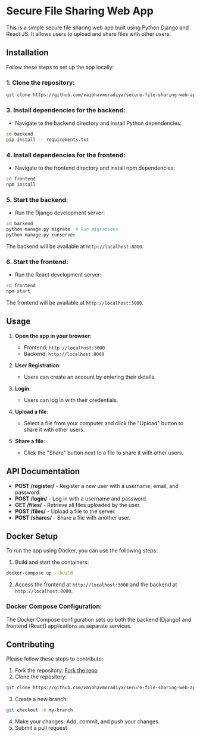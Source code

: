 # Secure File Sharing Web App

This is a simple secure file sharing web app built using Python Django and React JS. It allows users to upload and share files with other users.

## Installation

Follow these steps to set up the app locally:

### 1. Clone the repository:

```bash
git clone https://github.com/vaibhavmoradiya/secure-file-sharing-web-app.git
```

### 3. Install dependencies for the backend:

- Navigate to the backend directory and install Python dependencies:

```bash
cd backend
pip install -r requirements.txt
```

### 4. Install dependencies for the frontend:

- Navigate to the frontend directory and install npm dependencies:

```bash
cd frontend
npm install
```

### 5. Start the backend:

- Run the Django development server:

```bash
cd backend
python manage.py migrate  # Run migrations
python manage.py runserver
```

The backend will be available at `http://localhost:8000`.

### 6. Start the frontend:

- Run the React development server:

```bash
cd frontend
npm start
```

The frontend will be available at `http://localhost:3000`.

## Usage

1. **Open the app in your browser**: 
   - Frontend: `http://localhost:3000`
   - Backend: `http://localhost:8000`

2. **User Registration**:
   - Users can create an account by entering their details.

3. **Login**:
   - Users can log in with their credentials.

4. **Upload a file**:
   - Select a file from your computer and click the "Upload" button to share it with other users.

5. **Share a file**:
   - Click the "Share" button next to a file to share it with other users.

## API Documentation

- **POST /register/** - Register a new user with a username, email, and password.
- **POST /login/** - Log in with a username and password. 
- **GET /files/** - Retrieve all files uploaded by the user.
- **POST /files/** - Upload a file to the server.
- **POST /shares/** - Share a file with another user.

## Docker Setup

To run the app using Docker, you can use the following steps:

1. Build and start the containers:

```bash
docker-compose up --build
```

2. Access the frontend at `http://localhost:3000` and the backend at `http://localhost:8000`.

### Docker Compose Configuration:

The Docker Compose configuration sets up both the backend (Django) and frontend (React) applications as separate services.

## Contributing

Please follow these steps to contribute:

1. Fork the repository: [Fork the repo](https://github.com/vaibhavmoradiya/secure-file-sharing-web-app/fork)
2. Clone the repository:

```bash
git clone https://github.com/vaibhavmoradiya/secure-file-sharing-web-app.git
```

3. Create a new branch:

```bash
git checkout -b my-branch
```

4. Make your changes: Add, commit, and push your changes.
5. Submit a pull request
